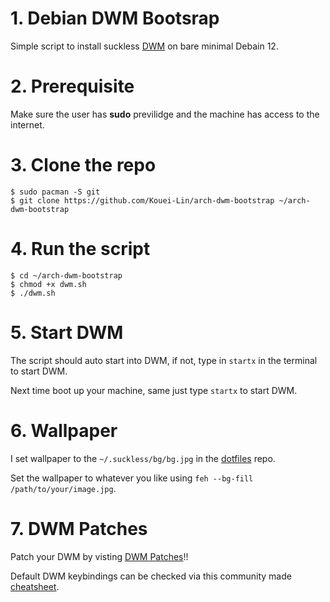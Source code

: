# 1. Debian DWM Bootsrap
Simple script to install suckless [DWM](https://dwm.suckless.org/) on bare minimal Debain 12.

# 2. Prerequisite
Make sure the user has **sudo** previlidge and the machine has access to the internet.

# 3. Clone the repo

```
$ sudo pacman -S git
$ git clone https://github.com/Kouei-Lin/arch-dwm-bootstrap ~/arch-dwm-bootstrap
```

# 4. Run the script

```
$ cd ~/arch-dwm-bootstrap
$ chmod +x dwm.sh
$ ./dwm.sh
```

# 5. Start DWM

The script should auto start into DWM, if not, type in `startx` in the terminal to start DWM.

Next time boot up your machine, same just type `startx` to start DWM.

# 6. Wallpaper
I set wallpaper to the `~/.suckless/bg/bg.jpg` in the [dotfiles](https://github.com/Kouei-Lin/dwm-dotfiles) repo. 

Set the wallpaper to whatever you like using `feh --bg-fill /path/to/your/image.jpg`.

# 7. DWM Patches
Patch your DWM by visting [DWM Patches](https://dwm.suckless.org/patches/)!!

Default DWM keybindings can be checked via this community made [cheatsheet](https://gist.github.com/erlendaakre/12eb90eef84a3ab81f7b531e516c9594).
